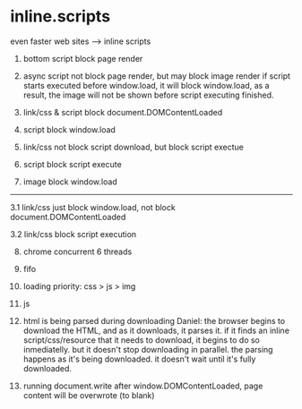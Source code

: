 inline.scripts
==============

even faster web sites --> inline scripts

1. bottom script block page render

2. async script not block page render, but may block image render
	if script starts executed before window.load, it will block window.load, as a result, the image will not be shown before script executing finished.

3. link/css & script block document.DOMContentLoaded

4. script block window.load

5. link/css not block script download, but block script exectue

6. script block script execute

7. image block window.load 

----------------------------------------

3.1 link/css just block window.load, not block document.DOMContentLoaded

3.2 link/css block script execution

8. chrome concurrent 6 threads

9. fifo

10. loading priority: css > js > img

11. js

12. html is being parsed during downloading
	Daniel:
	the browser begins to download the HTML, and as it downloads, it parses it.
	if it finds an inline script/css/resource that it needs to download, it begins to do so inmediatelly.
	but it doesn't stop downloading in parallel.
	the parsing happens as it's being downloaded.
	it doesn't wait until it's fully downloaded.

13. running document.write after window.DOMContentLoaded, page content will be overwrote (to blank)
	